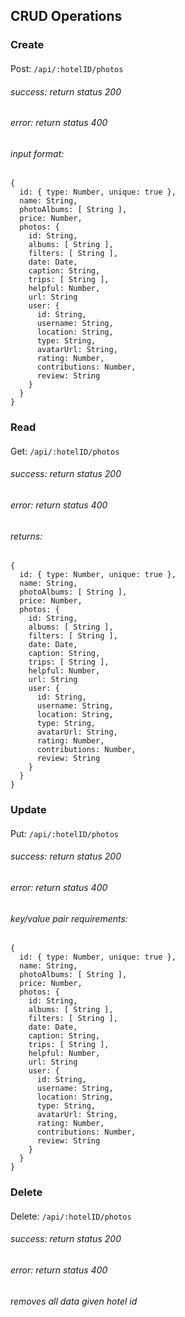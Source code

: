 ## CRUD Operations

### Create
####
Post: `/api/:hotelID/photos`

###### success: return status 200
###### error: return status 400

###### input format:
```
{
  id: { type: Number, unique: true },
  name: String,
  photoAlbums: [ String ],
  price: Number,
  photos: {
    id: String,
    albums: [ String ],
    filters: [ String ],
    date: Date,
    caption: String,
    trips: [ String ],
    helpful: Number,
    url: String
    user: {
      id: String,
      username: String,
      location: String,
      type: String,
      avatarUrl: String,
      rating: Number,
      contributions: Number,
      review: String
    }
  }
}
```


### Read
####
Get: `/api/:hotelID/photos`

###### success: return status 200
###### error: return status 400

###### returns:
```
{
  id: { type: Number, unique: true },
  name: String,
  photoAlbums: [ String ],
  price: Number,
  photos: {
    id: String,
    albums: [ String ],
    filters: [ String ],
    date: Date,
    caption: String,
    trips: [ String ],
    helpful: Number,
    url: String
    user: {
      id: String,
      username: String,
      location: String,
      type: String,
      avatarUrl: String,
      rating: Number,
      contributions: Number,
      review: String
    }
  }
}
```

### Update
####
Put: `/api/:hotelID/photos`

###### success: return status 200
###### error: return status 400

###### key/value pair requirements:
```
{
  id: { type: Number, unique: true },
  name: String,
  photoAlbums: [ String ],
  price: Number,
  photos: {
    id: String,
    albums: [ String ],
    filters: [ String ],
    date: Date,
    caption: String,
    trips: [ String ],
    helpful: Number,
    url: String
    user: {
      id: String,
      username: String,
      location: String,
      type: String,
      avatarUrl: String,
      rating: Number,
      contributions: Number,
      review: String
    }
  }
}
```


### Delete
####
Delete: `/api/:hotelID/photos`

###### success: return status 200
###### error: return status 400

###### removes all data given hotel id